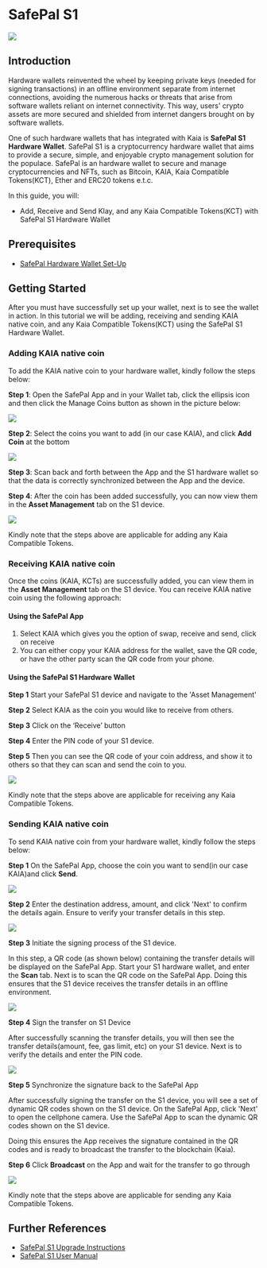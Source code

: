 # SafePal S1

![](/img/banners/kaia-safepal.png)

## Introduction <a id="introduction"></a>

Hardware wallets reinvented the wheel by keeping private keys (needed for signing transactions) in an offline environment separate from internet connections, avoiding the numerous hacks or threats that arise from software wallets reliant on internet connectivity. This way, users' crypto assets are more secured and shielded from internet dangers brought on by software wallets.

One of such hardware wallets that has integrated with Kaia is **SafePal S1 Hardware Wallet**. SafePal S1 is a cryptocurrency hardware wallet that aims to provide a secure, simple, and enjoyable crypto management solution for the populace. SafePal is an hardware wallet to secure and manage cryptocurrencies and NFTs, such as Bitcoin, KAIA, Kaia Compatible Tokens(KCT), Ether and ERC20 tokens e.t.c.

In this guide, you will:

- Add, Receive and Send Klay, and any Kaia Compatible Tokens(KCT)  with SafePal S1 Hardware Wallet

## Prerequisites <a id="prerequisites"></a>

- [SafePal Hardware Wallet Set-Up](https://safepalsupport.zendesk.com/hc/en-us/articles/360046051752)

## Getting Started <a id="getting-started"></a>

After you must have successfully set up your wallet, next is to see the wallet in action. In this tutorial we will be adding, receiving and sending KAIA native coin, and any Kaia Compatible Tokens(KCT) using the SafePal S1 Hardware Wallet.

### Adding KAIA native coin <a id="adding-kaia-native-coin"></a>

To add the KAIA native coin to your hardware wallet, kindly follow the steps below:

**Step 1**: Open the SafePal App and in your Wallet tab, click the ellipsis icon and then click the Manage Coins button as shown in the picture below:

![](/img/build/tools/step1-add-klay.png)

**Step 2**: Select the coins you want to add (in our case KAIA), and click **Add Coin** at the bottom

![](/img/build/tools/step2-add-klay.png)

**Step 3**:  Scan back and forth between the App and the S1 hardware wallet so that the data is correctly synchronized between the App and the device.

**Step 4**: After the coin has been added successfully, you can now view them in the **Asset Management** tab on the S1 device.

![](/img/build/tools/step4-add-klay.png)

Kindly note that the steps above are applicable for adding any Kaia Compatible Tokens.

### Receiving KAIA native coin  <a id="receiving-kaia-native-coin"></a>

Once the coins (KAIA, KCTs) are successfully added, you can view them in the **Asset Management** tab on the S1 device. You can receive KAIA native coin using the following approach:

#### Using the SafePal App

1. Select KAIA which gives you the option of swap, receive and send, click on receive
2. You can either copy your KAIA address for the wallet, save the QR code, or have the other party scan the QR code from your phone.

#### Using the SafePal S1 Hardware Wallet

**Step 1** Start your SafePal S1 device and navigate to the 'Asset Management'

**Step 2** Select KAIA as the coin you would like to receive from others.

**Step 3** Click on the ‘Receive’ button

**Step 4** Enter the PIN code of your S1 device.

**Step 5** Then you can see the QR code of your coin address, and show it to others so that they can scan and send the coin to you.

![](/img/build/tools/sphw-rec-banner.png)

Kindly note that the steps above are applicable for receiving any Kaia Compatible Tokens.

### Sending KAIA native coin  <a id="sending-kaia-native-coin"></a>

To send KAIA native coin from your hardware wallet, kindly follow the steps below:

**Step 1** On the SafePal App, choose the coin you want to send(in our case KAIA)and click **Send**.

![](/img/build/tools/step1-send-klay.png)

**Step 2** Enter the destination address, amount, and click 'Next' to confirm the details again. Ensure to verify your transfer details in this step.

![](/img/build/tools/step2-send-klay.png)

**Step 3** Initiate the signing process of the S1 device.

In this step, a QR code (as shown below) containing the transfer details will be displayed on the SafePal App. Start your S1 hardware wallet, and enter the **Scan** tab. Next is to scan the QR code on the SafePal App. Doing this ensures that the S1 device receives the transfer details in an offline environment.

![](/img/build/tools/step3-send-klay.png)

**Step 4** Sign the transfer on S1 Device

After successfully scanning the transfer details, you will then see the transfer details(amount, fee, gas limit, etc) on your S1 device. Next is to verify the details and enter the PIN code.

![](/img/build/tools/step4-send-klay.png)

**Step 5** Synchronize the signature back to the SafePal App

After successfully signing the transfer on the S1 device, you will see a set of dynamic QR codes shown on the S1 device. On the SafePal App, click 'Next' to open the cellphone camera. Use the SafePal App to scan the dynamic QR codes shown on the S1 device.

Doing this ensures the App receives the signature contained in the QR codes and is ready to broadcast the transfer to the blockchain (Kaia).

**Step 6** Click **Broadcast** on the App and wait for the transfer to go through

![](/img/build/tools/step6-send-klay.png)

Kindly note that the steps above are applicable for sending any Kaia Compatible Tokens.

## Further References  <a id="further-references"></a>

- [SafePal S1 Upgrade Instructions](https://www.safepal.com/en/upgrade/s1)
- [SafePal S1 User Manual](https://docs.safepal.io/safepal-hardware-wallet/user-manual)